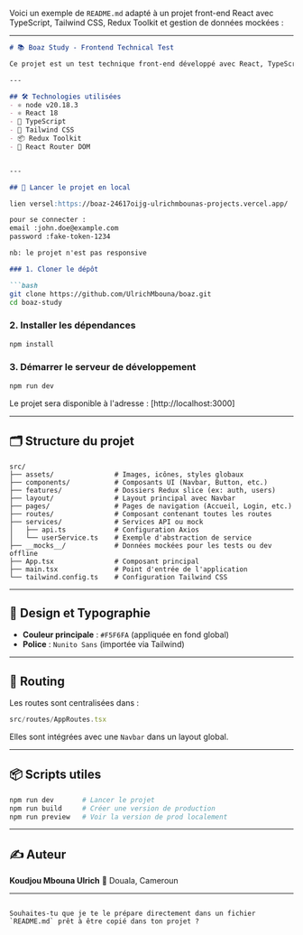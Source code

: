 Voici un exemple de `README.md` adapté à un projet front-end React avec TypeScript, Tailwind CSS, Redux Toolkit et gestion de données mockées :

---

````md
# 📚 Boaz Study - Frontend Technical Test

Ce projet est un test technique front-end développé avec React, TypeScript, Tailwind CSS et Redux Toolkit. Il inclut un système de routing, des composants réutilisables, un mock de services, et une structure modulaire professionnelle.

---

## 🛠️ Technologies utilisées
- ⚛️ node v20.18.3
- ⚛️ React 18
- 📘 TypeScript
- 🎨 Tailwind CSS
- 📦 Redux Toolkit
- 🔄 React Router DOM


---

## 🚀 Lancer le projet en local

lien versel:https://boaz-24617oijg-ulrichmbounas-projects.vercel.app/

pour se connecter :
email :john.doe@example.com
password :fake-token-1234

nb: le projet n'est pas responsive 

### 1. Cloner le dépôt

```bash
git clone https://github.com/UlrichMbouna/boaz.git
cd boaz-study
````

### 2. Installer les dépendances

```bash
npm install
```

### 3. Démarrer le serveur de développement

```bash
npm run dev
```

Le projet sera disponible à l'adresse : [http://localhost:3000]

---

## 🗂️ Structure du projet

```
src/
├── assets/               # Images, icônes, styles globaux
├── components/           # Composants UI (Navbar, Button, etc.)
├── features/             # Dossiers Redux slice (ex: auth, users)
├── layout/               # Layout principal avec Navbar
├── pages/                # Pages de navigation (Accueil, Login, etc.)
├── routes/               # Composant contenant toutes les routes
├── services/             # Services API ou mock
│   ├── api.ts            # Configuration Axios
│   └── userService.ts    # Exemple d'abstraction de service
├── __mocks__/            # Données mockées pour les tests ou dev offline
├── App.tsx               # Composant principal
├── main.tsx              # Point d'entrée de l'application
└── tailwind.config.ts    # Configuration Tailwind CSS
```

---


## 🎨 Design et Typographie

* **Couleur principale** : `#F5F6FA` (appliquée en fond global)
* **Police** : `Nunito Sans` (importée via Tailwind)

---

## 🔄 Routing

Les routes sont centralisées dans :

```ts
src/routes/AppRoutes.tsx
```

Elles sont intégrées avec une `Navbar` dans un layout global.

---

## 📦 Scripts utiles

```bash
npm run dev       # Lancer le projet
npm run build     # Créer une version de production
npm run preview   # Voir la version de prod localement
```

---

## ✍️ Auteur

**Koudjou Mbouna Ulrich**
📍 Douala, Cameroun


---

```

Souhaites-tu que je te le prépare directement dans un fichier `README.md` prêt à être copié dans ton projet ?
```
